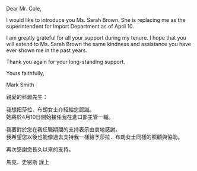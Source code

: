 Dear Mr. Cole,

I would like to introduce you Ms. Sarah Brown. She is replacing me as
the superintendent for Import Department as of April 10.

I am greatly grateful for all your support during my tenure. I hope that
you will extend to Ms. Sarah Brown the same kindness and assistance you
have ever shown me in the past years.

Thank you again for your long-standing support.

Yours faithfully,

Mark Smith

親愛的科爾先生：

我想把莎拉．布朗女士介紹給您認識。\
她將於4月10日開始接任我在進口部主管一職。

我要對於您在我任職期間的支持表示由衷地感謝。\
我希望您以後也能像過去支持我一樣給予莎拉．布朗女士同樣的照顧與協助。

再次感謝您長久以來的支持。

馬克．史密斯 謹上
